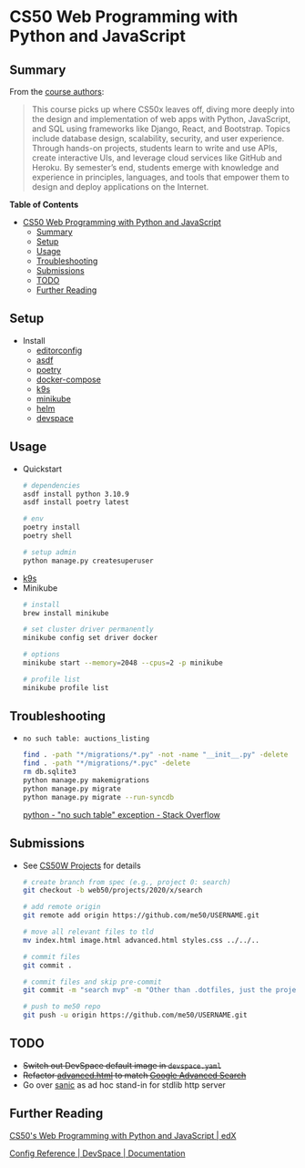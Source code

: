 # CS50 Web Programming with Python and JavaScript


## Summary
From the [course authors](https://cs50.harvard.edu/web/2020/):
> This course picks up where CS50x leaves off, diving more deeply into the design and implementation of web apps with Python, JavaScript, and SQL using frameworks like Django, React, and Bootstrap. Topics include database design, scalability, security, and user experience. Through hands-on projects, students learn to write and use APIs, create interactive UIs, and leverage cloud services like GitHub and Heroku. By semester’s end, students emerge with knowledge and experience in principles, languages, and tools that empower them to design and deploy applications on the Internet.

**Table of Contents**
* [CS50 Web Programming with Python and JavaScript](#cs50-web-programming-with-python-and-javascript)
  * [Summary](#summary)
  * [Setup](#setup)
  * [Usage](#usage)
  * [Troubleshooting](#troubleshooting)
  * [Submissions](#submissions)
  * [TODO](#todo)
  * [Further Reading](#further-reading)

## Setup
* Install
    * [editorconfig](https://editorconfig.org/)
    * [asdf](https://asdf-vm.com/guide/getting-started.html#_2-download-asdf)
    * [poetry](https://python-poetry.org/docs/)
    * [docker-compose](https://docs.docker.com/compose/install/)
    * [k9s](https://github.com/derailed/k9s#installation)
    * [minikube](#kubernetes-k8s)
    * [helm](https://helm.sh/docs/intro/install/)
    * [devspace](https://devspace.sh/docs/getting-started/introduction)

## Usage
* Quickstart
    ```bash
    # dependencies
    asdf install python 3.10.9
    asdf install poetry latest

    # env
    poetry install
    poetry shell

    # setup admin
    python manage.py createsuperuser
    ```
* [k9s](markdown/kubernetes.md#k9s)
* Minikube
    ```bash
    # install
    brew install minikube

    # set cluster driver permanently
    minikube config set driver docker

    # options
    minikube start --memory=2048 --cpus=2 -p minikube

    # profile list
    minikube profile list
    ```

## Troubleshooting
* `no such table: auctions_listing`
    ```bash
    find . -path "*/migrations/*.py" -not -name "__init__.py" -delete
    find . -path "*/migrations/*.pyc" -delete
    rm db.sqlite3
    python manage.py makemigrations
    python manage.py migrate
    python manage.py migrate --run-syncdb
    ```
    [python - "no such table" exception - Stack Overflow](https://stackoverflow.com/a/58362169)

## Submissions
* See [CS50W Projects](https://cs50.harvard.edu/web/2020/projects/) for details
    ```bash
    # create branch from spec (e.g., project 0: search)
    git checkout -b web50/projects/2020/x/search

    # add remote origin
    git remote add origin https://github.com/me50/USERNAME.git

    # move all relevant files to tld
    mv index.html image.html advanced.html styles.css ../../..

    # commit files
    git commit .

    # commit files and skip pre-commit
    git commit -m "search mvp" -m "Other than .dotfiles, just the project 0 website content" --no-verify

    # push to me50 repo
    git push -u origin https://github.com/me50/USERNAME.git
    ```

## TODO
* ~~Switch out DevSpace default image in `devspace.yaml`~~
* ~~Refactor [advanced.html](app/project/0/advanced.html) to match [Google Advanced Search](https://www.google.com/advanced_search)~~
* Go over [sanic](https://sanic.dev/en/) as ad hoc stand-in for stdlib http server

## Further Reading
[CS50's Web Programming with Python and JavaScript | edX](https://www.edx.org/course/cs50s-web-programming-with-python-and-javascript)

[Config Reference | DevSpace | Documentation](https://www.devspace.sh/docs/configuration/reference)
